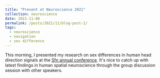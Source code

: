 ```yaml
---
title: "Present at Neuroscience 2021"
collection: neuroscience
date: 2021-11-06
permalink: /posts/2021/11/blog-post-2/
tags:
  - neuroscience
  - navigation
  - sex difference
---
```


This morning, I presented my research on sex differences in human head direction signals at the [Sfn annual conference](https://www.sfn.org/meetings/neuroscience-2021). It's nice to catch up with latest findings in human spatial neuroscience through the group discussion session with other speakers.
